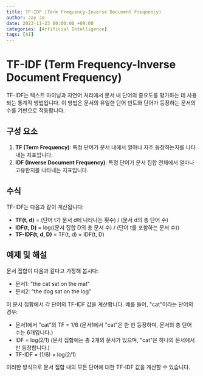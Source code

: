 ```yaml
---
title: TF-IDF (Term Frequency-Inverse Document Frequency)
author: Jay Jo
date: 2023-11-23 00:00:00 +09:00
categories: [Artificial Intelligence]
tags: [AI]
---
```


# TF-IDF (Term Frequency-Inverse Document Frequency)

TF-IDF는 텍스트 마이닝과 자연어 처리에서 문서 내 단어의 중요도를 평가하는 데 사용되는 통계적 방법입니다. 이 방법은 문서의 유일한 단어 빈도와 단어가 등장하는 문서의 수를 기반으로 작동합니다.

## 구성 요소

1. **TF (Term Frequency)**: 특정 단어가 문서 내에서 얼마나 자주 등장하는지를 나타내는 지표입니다.
2. **IDF (Inverse Document Frequency)**: 특정 단어가 문서 집합 전체에서 얼마나 고유한지를 나타내는 지표입니다.

## 수식

TF-IDF는 다음과 같이 계산됩니다:

- **TF(t, d)** = (단어 t가 문서 d에 나타나는 횟수) / (문서 d의 총 단어 수)
- **IDF(t, D)** = log((문서 집합 D의 총 문서 수) / (단어 t를 포함하는 문서 수))
- **TF-IDF(t, d, D)** = TF(t, d) × IDF(t, D)

## 예제 및 해설

문서 집합이 다음과 같다고 가정해 봅시다:

- 문서1: "the cat sat on the mat"
- 문서2: "the dog sat on the log"

이 문서 집합에서 각 단어의 TF-IDF 값을 계산합니다. 예를 들어, "cat"이라는 단어의 경우:

- 문서1에서 "cat"의 TF = 1/6 (문서1에서 "cat"은 한 번 등장하며, 문서의 총 단어 수는 6개입니다.)
- IDF = log(2/1) (문서 집합에는 총 2개의 문서가 있으며, "cat"은 하나의 문서에서만 등장합니다.)
- TF-IDF = (1/6) × log(2/1)

이러한 방식으로 문서 집합 내의 모든 단어에 대한 TF-IDF 값을 계산할 수 있습니다.